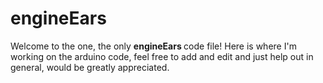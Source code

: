 # engineEars

Welcome to the one, the only <strong> engineEars </strong> code file! Here is where I'm working on the arduino code, feel free to add
and edit and just help out in general, would be greatly appreciated. 
